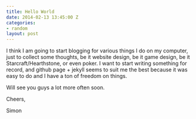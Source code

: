 ```yaml
---
title: Hello World
date: 2014-02-13 13:45:00 Z
categories:
- random
layout: post
---
```


I think I am going to start blogging for various things I do on my computer, just to collect some thoughts, be it website design, be it game design, be it Starcraft/Hearthstone, or even poker. I want to start writing something for record, and github page + jekyll seems to suit me the best because it was easy to do and I have a ton of freedom on things.

Will see you guys a lot more often soon.

Cheers,

Simon
